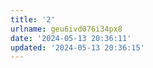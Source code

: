 ```yaml
---
title: '2'
urlname: geu6ivd076i34px8
date: '2024-05-13 20:36:11'
updated: '2024-05-13 20:36:15'
---
```


